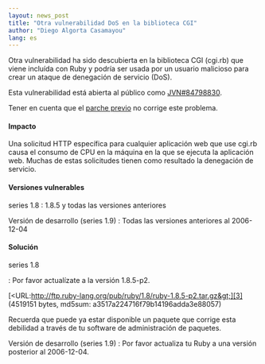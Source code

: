 ```yaml
---
layout: news_post
title: "Otra vulnerabilidad DoS en la biblioteca CGI"
author: "Diego Algorta Casamayou"
lang: es
---
```


Otra vulnerabilidad ha sido descubierta en la biblioteca CGI (cgi.rb)
que viene incluída con Ruby y podría ser usada por un usuario malicioso
para crear un ataque de denegación de servicio (DoS).

Esta vulnerabilidad está abierta al público como [JVN#84798830][1].

Tener en cuenta que el [parche previo][2] no corrige este problema.

#### Impacto

Una solicitud HTTP específica para cualquier aplicación web que use
cgi.rb causa el consumo de CPU en la máquina en la que se ejecuta la
aplicación web. Muchas de estas solicitudes tienen como resultado la
denegación de servicio.

#### Versiones vulnerables

series 1.8
: 1\.8.5 y todas las versiones anteriores

Versión de desarrollo (series 1.9)
: Todas las versiones anteriores al 2006-12-04

#### Solución

series 1.8

: Por favor actualízate a la versión 1.8.5-p2.
  
  [&lt;URL:http://ftp.ruby-lang.org/pub/ruby/1.8/ruby-1.8.5-p2.tar.gz&gt;][3]
  (4519151 bytes, md5sum: a3517a224716f79b14196adda3e88057)
  
  Recuerda que puede ya estar disponible un paquete que corrige esta
  debilidad a través de tu software de administración de paquetes.

Versión de desarrollo (series 1.9)
: Por favor actualiza tu Ruby a una versión posterior al 2006-12-04.



[1]: http://jvn.jp/jp/JVN%2384798830/index.html 
[2]: http://ftp.ruby-lang.org/pub/ruby/1.8/ruby-1.8.5-cgi-dos-1.patch 
[3]: http://ftp.ruby-lang.org/pub/ruby/1.8/ruby-1.8.5-p2.tar.gz 
